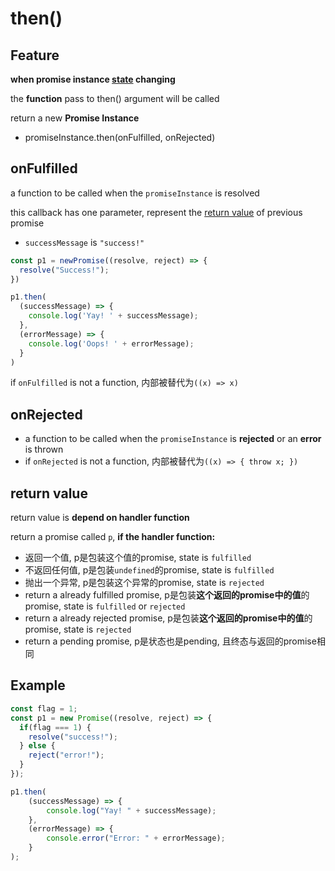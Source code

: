 # then()

## Feature

**when promise instance [state](javascript-promise-foundation.md#state-of-promise) changing**

the **function** pass to then() argument will be called

return a new **Promise Instance**

- promiseInstance.then(onFulfilled, onRejected)

## onFulfilled

a function to be called when the `promiseInstance` is resolved

this callback has one parameter, represent the [return value](javascript-promise.md#always-return-a-result) of previous promise

- `successMessage` is `"success!"`

```js
const p1 = newPromise((resolve, reject) => {
  resolve("Success!");
})

p1.then(
  (successMessage) => {
    console.log('Yay! ' + successMessage);
  },
  (errorMessage) => {
    console.log('Oops! ' + errorMessage);
  }
)
```

if `onFulfilled` is not a function, 内部被替代为`((x) => x)`

## onRejected

- a function to be called when the `promiseInstance` is **rejected** or an **error** is thrown
- if `onRejected` is not a function, 内部被替代为`((x) => { throw x; })`

## return value

return value is **depend on handler function**

return a promise called `p`, **if the handler function:**

- 返回一个值, p是包装这个值的promise, state is `fulfilled`
- 不返回任何值, p是包装`undefined`的promise, state is `fulfilled`
- 抛出一个异常, p是包装这个异常的promise, state is `rejected`
- return a already fulfilled promise, p是包装**这个返回的promise中的值**的promise, state is `fulfilled` or `rejected`
- return a already rejected promise, p是包装**这个返回的promise中的值**的promise, state is `rejected`
- return a pending promise, p是状态也是pending, 且终态与返回的promise相同

## Example

```js
const flag = 1;
const p1 = new Promise((resolve, reject) => {
  if(flag === 1) {
    resolve("success!");
  } else {
    reject("error!");
  }
});

p1.then(
    (successMessage) => {
        console.log("Yay! " + successMessage);
    },
    (errorMessage) => {
        console.error("Error: " + errorMessage);
    }
);
```

